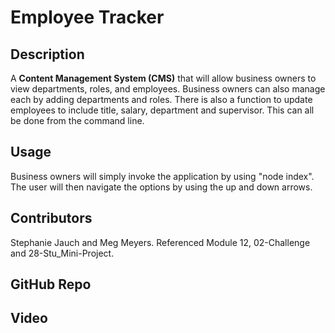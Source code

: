 # Employee Tracker

## Description

A **Content Management System (CMS)** that will allow business owners to view departments, roles, and employees.  Business owners can also manage each by adding departments and roles.  There is also a function to update employees to include title, salary, department and supervisor.  This can all be done from the command line.

## Usage

Business owners will simply invoke the application by using "node index".  The user will then navigate the options by using the up and down arrows.

## Contributors

Stephanie Jauch and Meg Meyers.  Referenced Module 12, 02-Challenge and 28-Stu_Mini-Project.

##  GitHub Repo

##  Video 

